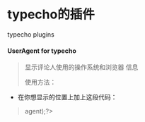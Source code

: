 # typecho的插件
typecho plugins

#### UserAgent for typecho 
> 显示评论人使用的操作系统和浏览器 信息
> 
> 使用方法：
* 在你想显示的位置上加上这段代码：

> <?php UserAgent_Plugin::render($this->agent);?>

